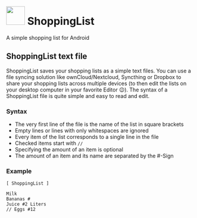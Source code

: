 # <img src="https://github.com/popeye123/ShoppingList/blob/master/app/src/main/res/mipmap-xxhdpi/ic_launcher.png" width="50" height="50" /> ShoppingList
A simple shopping list for Android

## ShoppingList text file
ShoppingList saves your shopping lists as a simple text files. You can use a file syncing solution like
ownCloud/Nextcloud, Syncthing or Dropbox to share your shopping lists across multiple devices (to
then edit the lists on your desktop computer in your favorite Editor 😉). The syntax of a
ShoppingList file is quite simple and easy to read and edit.

### Syntax
 * The very first line of the file is the name of the list in square brackets
 * Empty lines or lines with only whitespaces are ignored
 * Every item of the list corresponds to a single line in the file
 * Checked items start with `//`
 * Specifying the amount of an item is optional
 * The amount of an item and its name are separated by the #-Sign

### Example
```
[ ShoppingList ]

Milk
Bananas #
Juice #2 Liters
// Eggs #12
```
